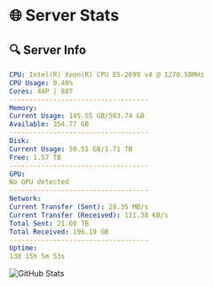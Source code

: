 # 🌐 Server Stats
## 🔍 Server Info
```yaml
CPU: Intel(R) Xeon(R) CPU E5-2699 v4 @ 1270.58MHz
CPU Usage: 0.40%
Cores: 44P | 88T
-----------------------------------
Memory:
Current Usage: 145.55 GB/503.74 GB
Available: 354.77 GB
-----------------------------------
Disk:
Current Usage: 59.51 GB/1.71 TB
Free: 1.57 TB
-----------------------------------
GPU:
No GPU detected
-----------------------------------
Network:
Current Transfer (Sent): 28.35 MB/s
Current Transfer (Received): 111.38 KB/s
Total Sent: 21.60 TB
Total Received: 196.19 GB
-----------------------------------
Uptime:
13d 15h 5m 53s
```
![GitHub Stats](https://img.shields.io/badge/Updated-2025-03-21_12:28:42-blue)